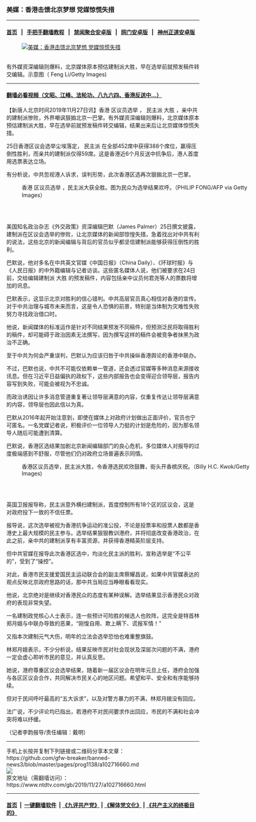 ### 美媒：香港击馈北京梦想 党媒惊慌失措
------------------------

#### [首页](https://github.com/gfw-breaker/banned-news3/blob/master/README.md) &nbsp;&nbsp;|&nbsp;&nbsp; [手把手翻墙教程](https://github.com/gfw-breaker/guides/wiki) &nbsp;&nbsp;|&nbsp;&nbsp; [禁闻聚合安卓版](https://github.com/gfw-breaker/bn-android) &nbsp;&nbsp;|&nbsp;&nbsp; [网门安卓版](https://github.com/oGate2/oGate) &nbsp;&nbsp;|&nbsp;&nbsp; [神州正道安卓版](https://github.com/SzzdOgate/update) 



<div><div class="featured_image">
 <a href="https://i.ntdtv.com/assets/uploads/2019/11/GettyImages-466071158-1.jpg" target="_blank">
  <figure>
   <img alt="美媒：香港击馈北京梦想 党媒惊慌失措" src="https://i.ntdtv.com/assets/uploads/2019/11/GettyImages-466071158-1-800x450.jpg"/>
  </figure><br/>
 </a>
 <span class="caption">
  有外媒资深编辑则爆料，北京媒体原本预估建制派大胜，早在选举前就预发稿件转交编辑。示意图（ Feng Li/Getty Images)
 </span>
</div>
</div><hr/>

#### [翻墙必看视频（文昭、江峰、法轮功、八九六四、香港反送中...）](https://github.com/gfw-breaker/banned-news3/blob/master/pages/links.md)

<div><div class="post_content" itemprop="articleBody">
 <p>
  【新唐人北京时间2019年11月27日讯】香港
  <ok href="https://www.ntdtv.com/gb/区议员选举.htm">
   区议员选举
  </ok>
  ，
  <ok href="https://www.ntdtv.com/gb/民主派.htm">
   民主派
  </ok>
  <ok href="https://www.ntdtv.com/gb/大胜.htm">
   大胜
  </ok>
  ，亲中共的建制派惨败，外界嘲讽狠搧北京一巴掌。有外媒资深编辑则爆料，北京媒体原本预估建制派大胜，早在选举前就预发稿件转交编辑，结果出来后让北京媒体惊慌失措。
 </p>
 <p>
  25日香港区议会选举尘埃落定，
  <ok href="https://www.ntdtv.com/gb/民主派.htm">
   民主派
  </ok>
  在全部452席中获得388个席位，赢得压倒性胜利，而亲共的建制派仅得59席。这是香港近6个月反送中抗争后，港人首度用选票表达立场。
 </p>
 <p>
  有分析说，中共忽视港人诉求，误判形势，此次香港区选再次狠搧北京一巴掌。
 </p>
 <figure class="wp-caption alignnone" id="attachment_102716119" style="width: 600px">
  <ok href="https://i.ntdtv.com/assets/uploads/2019/11/gettyimages-1184439816-594x594-2.jpg">
   <img alt="" class="size-medium wp-image-102716119" src="https://i.ntdtv.com/assets/uploads/2019/11/gettyimages-1184439816-594x594-2-600x338.jpg"/>
  </ok>
  <br/><figcaption class="wp-caption-text">
   香港
   <ok href="https://www.ntdtv.com/gb/区议员选举.htm">
    区议员选举
   </ok>
   ，民主派大获全胜。图为民众为选举结果欢呼。（PHILIP FONG/AFP via Getty Images）
  </figcaption><br/>
 </figure><br/>
 <p>
  美国知名政治杂志《外交政策》资深编辑巴默（James Palmer）25日撰文披露，建制派在区议会选举的惨败，让北京媒体的新闻部惊惶失措，急着找出对中共有利的说法，这些北京的新闻编辑与背后的官员似乎都坚信建制派能够获得压倒性的胜利。
 </p>
 <p>
  巴默说，他对多名在中共英文官媒《中国日报》（China Daily）、《环球时报》与《人民日报》的中外籍编辑与记者访谈。这些匿名媒体人说，他们被要求在24日前，交给编辑建制派
  <ok href="https://www.ntdtv.com/gb/大胜.htm">
   大胜
  </ok>
  的预发稿件，内容包括亲中议员何君尧等人的票数将增加的讯息。
 </p>
 <p>
  巴默表示，这显示北京对胜利的信心错判。中共高层官员真心相信对香港的宣传。对于中共治理与城市未来而言，这是令人恐惧的前景，特别是当体制为灾难性失败努力寻找政治借口时。
 </p>
 <p>
  他说，新闻媒体的标准运作是针对不同结果预发不同稿件，但预测泛民将取得胜利的稿件，却可能碍于政治因素无法撰写，因为撰写这样的稿件会被竞争者抹黑为政治不正确。
 </p>
 <p>
  至于中共为何会严重误判，巴默认为应该归咎于中共操纵香港舆论的香港中联办。
 </p>
 <p>
  不过，巴默也说，中共不可能仅依赖单一管道，还会透过官媒等多种消息来源接收讯息。但在习近平日益偏执的政权下，这些内部报告也会变得迎合领导层，报告内容写到失败，可能会被视为不忠诚。
 </p>
 <p>
  而政治诱因让许多消息管道重复著让领导层满意的内容，仅重复传达让领导层满意的内容，领导层也因此信以为真。
 </p>
 <p>
  巴默从2016年起开始注意到，即使在媒体上对政府计划做出正面评价，官员也宁可匿名。一名党媒记者说，积极评价一位领导人力挺的计划是危险的，因为那名领导人随后可能遭到清算。
 </p>
 <p>
  巴默说，香港区选结果加剧北京新闻编辑部门的良心危机，多位媒体人对报导的过度极端感到不舒服，尽管他们仍对政府立场普遍表示同情。
 </p>
 <figure class="wp-caption alignnone" id="attachment_102716097" style="width: 600px">
  <ok href="https://i.ntdtv.com/assets/uploads/2019/11/GettyImages-1184439523-1.jpg">
   <img alt="" class="size-medium wp-image-102716097" src="https://i.ntdtv.com/assets/uploads/2019/11/GettyImages-1184439523-1-600x338.jpg"/>
  </ok>
  <br/><figcaption class="wp-caption-text">
   香港区议员选举，民主派大胜，令香港选民欢欣鼓舞，街头开香槟庆祝。（Billy H.C. Kwok/Getty Images)
  </figcaption><br/>
 </figure><br/>
 <p>
  英国卫报报导称，民主派意外横扫建制派，首度控制所有18个区的区议会，这是对政府投下一致的不信任票。
 </p>
 <p>
  报导说，这次选举被视为香港抗争运动的准公投，不论是投票率和投票人数都是香港史上最大规模的民主参与。选举结果狠狠教训港府，并将彻底改变香港政治，在此之前，亲中共的建制派享有丰富资源，并获得香港精英阶层支持。
 </p>
 <p>
  但中共官媒在报导此次香港区选中，均淡化民主派的胜利，宣称选举是“不公平的”，受到了“操控”。
 </p>
 <p>
  对此，香港市民支援爱国民主运动联合会的副主席蔡耀昌说，如果中共官媒表达的观点反映北京政府思路的话，那中共当局应当睁眼看看现实。
 </p>
 <p>
  他说，北京绝对是继续对香港民众的态度有某种误解。选举结果显示香港民众对政府的表现非常失望。
 </p>
 <p>
  一名建制政党核心人士表示，连一些预计可险胜的候选人也败阵，这完全是特首林郑月娥与中联办导致的恶果，“刚愎自用、欺上瞒下、谎报军情！”
 </p>
 <p>
  又指本次建制元气大伤，明年的立法会选举恐怕也难重整旗鼓。
 </p>
 <p>
  林郑月娥表示，不少分析说，结果反映市民对社会现状及深层次问题的不满，港府一定会虚心聆听市民的意见，并认真反思。
 </p>
 <p>
  她说，港府尊重区议会选举结果，随着新一届区议会在明年元旦上任，港府会加强与各区区议会合作，共同解决市民关心的地区问题。希望和平、安全和有序能够持续。
 </p>
 <p>
  但对于民间呼吁最高的“五大诉求”，以及对警方暴力的不满，林郑月娥没有回应。
 </p>
 <p>
  法广说，不少评论均已指出，若港府不对民间要求作出回应，市民的不满和社会冲突将难以纾缓。
 </p>
 <p>
  （记者李韵报导/责任编辑：戴明）
 </p>
 <div class="single_ad">
 </div>
</div>
</div>
<hr/>
手机上长按并复制下列链接或二维码分享本文章：<br/>
https://github.com/gfw-breaker/banned-news3/blob/master/pages/prog1138/a102716660.md <br/>
<a href='https://github.com/gfw-breaker/banned-news3/blob/master/pages/prog1138/a102716660.md'><img src='https://github.com/gfw-breaker/banned-news3/blob/master/pages/prog1138/a102716660.md.png'/></a> <br/>
原文地址（需翻墙访问）：https://www.ntdtv.com/gb/2019/11/27/a102716660.html


------------------------
#### [首页](https://github.com/gfw-breaker/banned-news3/blob/master/README.md) &nbsp;|&nbsp; [一键翻墙软件](https://github.com/gfw-breaker/nogfw/blob/master/README.md) &nbsp;| [《九评共产党》](https://github.com/gfw-breaker/9ping.md/blob/master/README.md#九评之一评共产党是什么) | [《解体党文化》](https://github.com/gfw-breaker/jtdwh.md/blob/master/README.md) | [《共产主义的终极目的》](https://github.com/gfw-breaker/gczydzjmd.md/blob/master/README.md)


<img src='http://gfw-breaker.win/banned-news3/pages/prog1138/a102716660.md' width='0px' height='0px'/>